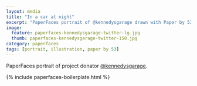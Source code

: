 ```yaml
---
layout: media
title: "In a car at night"
excerpt: "PaperFaces portrait of @kennedysgarage drawn with Paper by 53 on an iPad."
image: 
  feature: paperfaces-kennedysgarage-twitter-lg.jpg
  thumb: paperfaces-kennedysgarage-twitter-150.jpg
category: paperfaces
tags: [portrait, illustration, paper by 53]
---
```


PaperFaces portrait of project donator [@kennedysgarage](http://twitter.com/kennedysgarage).

{% include paperfaces-boilerplate.html %}